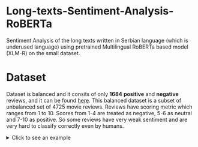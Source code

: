 # Long-texts-Sentiment-Analysis-RoBERTa
Sentiment Analysis of the long texts written in Serbian language (which is underused language) using pretrained Multilingual RoBERTa based model (XLM-R) on the small dataset.
# Dataset
Dataset is balanced and it consits of only **1684** **positive** and **negative** reviews, and it can be found [here](https://github.com/vukbatanovic/SerbMR). This balanced dataset is a subset of unbalanced set of 4725 movie reviews. Reviews have scoring metric which ranges from 1 to 10. Scores from 1-4 are treated as negative, 5-6 as neutral and 7-10 as positive. So some reviews have very weak sentiment and are very hard to classify correctly even by humans. <br />
<details><summary>Click to see an example</summary>
<p>
  
`Braća Koen (Coen brothers) iako poznati po trilerima, oprobali su se više puta i u komedija, i postigli potpuni uspeh.
Ovaj film, pošto je kada se pojavio bio vrlo loše prihvaćen, nije nažalost uspeo da zablista po američkim bioskopima, ali je zato bio prava senzacija kad se pojavio na DVD-u i na osnovu toga, postao jedan od glavnih naslova u kolekciji svakog pravog filmofila.
„The Big Lebowski“ definitvno moj omiljeni film i jedino ostvarenje koje zaista uvek iznova i iznova mogu da gledam.
On predstavlja odu životnom stilu jednog pacifiste.
„The Big Lewbowski“ je klasična priča prevare, kriminala i spletkarenja viđena kroz oči skromnog čoveka, tačnije jednostavne individue sa vrlo malo prohteva, želja i ambicija.
Žanr ovog filma nije lako odrediti – može se reći da je komedija zbog svog izuzetno originalnog humorističkog sadržaja.
Bogat fantastičnim likovima i još boljim dijalozima, koji iako su se transformisali u besmrtne citate koji se koriste u svakodnevnom životu, „The Big Lebowski“ i pored ovih sada već navedenih segmenata ima još toliko mnogo toga da ponudi.
Gluma u ovom filmu je zaista neponovljiva.
Definitvni vrh karijere za Džefa Bridžesa (Jeff Bridges) i Džona Gudmana (John Goodman).
Iako su obojica vrhunska klasa glumaca, sa izvanrednim karijerama, nikada nisu uspeli da se udalje od ovih kultnih likova, a otuda i Bridžesu nadimak koji ga prati već deceniju i pratiće ga ceo život – The Dude.
Cela glumačka ekipa je izuzetnog kvaliteta.
Tu stoje još imena kao što su Stiv Bušemi (Steve Buscemi), Džon Torturo (John Turturro), Džulijana Mur (Julianne Moore) i Filip Sejmur Hofman (Philip Seymour Hoffman).
Svako je zaista uradio i više što se od njih moglo očekivati, a pogotovo Torturo koje je ovde stvario jednog od najzabavnijih epizodnih likova u svim filmovima ikada.
Po mom mišljenju, „The Big Lebowski“ je jedno od najvećih dostignuća u modernoj kinematografiji.
Ovaj projekat će vas nasmejati, zbuniti i zadiviti, i on se sa razlogom smatra za jednu od najcenjenijih komedija od strane većine kritičara.`
</p>
</details>

